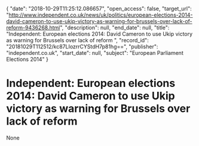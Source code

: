 {
  "date": "2018-10-29T11:25:12.086657", 
  "open_access": false, 
  "target_url": "http://www.independent.co.uk/news/uk/politics/european-elections-2014-david-cameron-to-use-ukip-victory-as-warning-for-brussels-over-lack-of-reform-9436268.html", 
  "description": null, 
  "end_date": null, 
  "title": "Independent:  European elections 2014: David Cameron to use Ukip victory as warning for Brussels over lack of reform ", 
  "record_id": "20181029T112512/kc87LIozrrCYStdH7p81hg==", 
  "publisher": "independent.co.uk", 
  "start_date": null, 
  "subject": "European Parliament Elections 2014"
}

# Independent:  European elections 2014: David Cameron to use Ukip victory as warning for Brussels over lack of reform 

None